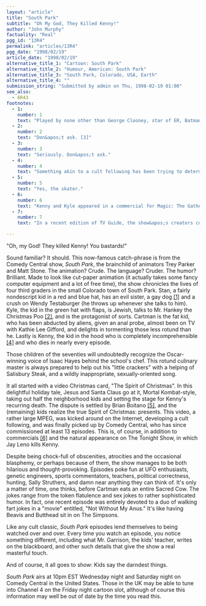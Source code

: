 ```yaml
---
layout: "article"
title: "South Park"
subtitle: "Oh My God, They Killed Kenny!"
author: "John Murphy"
factuality: "Real"
pgg_id: "13R4"
permalink: "articles/13R4"
pgg_date: "1998/02/19"
article_date: "1998/02/19"
alternative_title_1: "Cartoon: South Park"
alternative_title_2: "Humour, American: South Park"
alternative_title_3: "South Park, Colorado, USA, Earth"
alternative_title_4: ""
submission_string: "Submitted by admin on Thu, 1998-02-19 01:00"
see_also:
  - 6R43
footnotes: 
  - 1:
    number: 1
    text: "Played by none other than George Clooney, star of ER, Batman and Robin, From Dusk &apos;Til Dawn, and not much else."
  - 2:
    number: 2
    text: "Don&apos;t ask. [3]"
  - 3:
    number: 3
    text: "Seriously. Don&apos;t ask."
  - 4:
    number: 4
    text: "Something akin to a cult following has been trying to determine what Kenny is actually saying. Most of what they have conjectured is unfit for print, but it makes one wonder... [7]"
  - 5:
    number: 5
    text: "Yes, the skater."
  - 6:
    number: 6
    text: "Kenny and Kyle appeared in a commercial for Magic: The Gathering, in which Kenny reportedly said something nasty about the game."
  - 7:
    number: 7
    text: "In a recent edition of TV Guide, the show&apos;s creators confirmed that Kenny&apos;s ramblings, if understandable, would be censor-food."

---
```

<div>
<p>"Oh, my God! They killed Kenny! You bastards!"</p>
<p>Sound familiar? It should. This now-famous catch-phrase is from the Comedy Central show, <em>South Park</em>, the brainchild of animators Trey Parker and Matt Stone. The animation? Crude. The language? Cruder. The humor? Brilliant. Made to look like cut-paper animation (it actually takes some fancy computer equipment and a lot of free time), the show chronicles the lives of four third graders in the small Colorado town of South Park. Stan, a fairly nondescript kid in a red and blue hat, has an evil sister, a gay dog <a href="#footnote-body.1" name="footnote-link.1" class="footnote-link">[1]</a> and a crush on Wendy Testaburger (he throws up whenever she talks to him). Kyle, the kid in the green hat with flaps, is Jewish, talks to Mr. Hankey the Christmas Poo <a href="#footnote-body.2" name="footnote-link.2" class="footnote-link">[2]</a>, and is the protagonist of sorts. Cartman is the fat kid, who has been abducted by aliens, given an anal probe, almost been on TV with Kathie Lee Gifford, and delights in tormenting those less rotund than he. Lastly is Kenny, the kid in the hood who is completely incomprehensible <a href="#footnote-body.4" name="footnote-link.4" class="footnote-link">[4]</a> and who dies in nearly every episode.</p>
<p>Those children of the seventies will undoubtedly recognize the Oscar-winning voice of Isaac Hayes behind the school's chef. This rotund culinary master is always prepared to help out his "little crackers" with a helping of Salisbury Steak, and a wildly inappropriate, sexually-oriented song.</p>
<p>It all started with a video Christmas card, "The Spirit of Christmas". In this delightful holiday tale, Jesus and Santa Claus go at it, Mortal Kombat-style, taking out half the neighborhood kids and setting the stage for Kenny's recurring death. The dispute is settled by Brian Boitano <a href="#footnote-body.5" name="footnote-link.5" class="footnote-link">[5]</a>, and the (remaining) kids realize the true Spirit of Christmas: presents. This video, a rather large MPEG, was kicked around on the Internet, developing a cult following, and was finally picked up by Comedy Central, who has since commissioned at least 13 episodes. This is, of course, in addition to commercials <a href="#footnote-body.6" name="footnote-link.6" class="footnote-link">[6]</a> and the natural appearance on The Tonight Show, in which Jay Leno kills Kenny.</p>
<p>Despite being chock-full of obscenities, atrocities and the occasional blasphemy, or perhaps because of them, the show manages to be both hilarious and thought-provoking. Episodes poke fun at UFO enthusiasts, genetic engineers, sports commentators, teachers, political correctness, hunting, Sally Struthers, and damn near anything they can think of. It's only a matter of time, one thinks, before Cartman eats an entire Sacred Cow. The jokes range from the token flatulence and sex jokes to rather sophisticated humor. In fact, one recent episode was entirely devoted to a duo of walking fart jokes in a "movie" entitled, "Not Without My Anus." It's like having Beavis and Butthead sit in on The Simpsons.</p>
<p>Like any cult classic, <em>South Park</em> episodes lend themselves to being watched over and over. Every time you watch an episode, you notice something different, including what Mr. Garrison, the kids' teacher, writes on the blackboard, and other such details that give the show a real masterful touch.</p>
<p>And of course, it all goes to show: Kids say the darndest things.</p>
<p><em>South Park</em> airs at 10pm EST Wednesday night and Saturday night on Comedy Central in the United States. Those in the UK may be able to tune into Channel 4 on the Friday night cartoon slot, although of course this information may well be out of date by the time you read this.</p>
</div>
